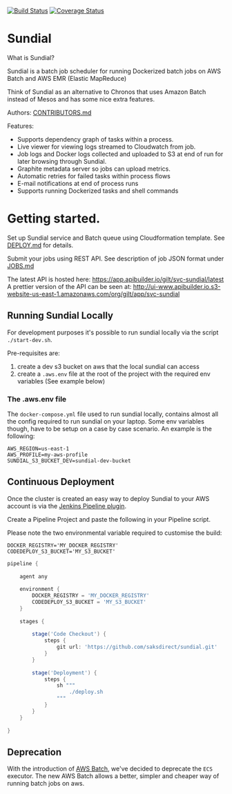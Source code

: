 [![Build Status](https://travis-ci.org/gilt/sundial.svg?branch=master)](https://travis-ci.org/gilt/sundial) [![Coverage Status](https://coveralls.io/repos/github/gilt/sundial/badge.svg?branch=master)](https://coveralls.io/github/gilt/sundial?branch=master)

# Sundial

What is Sundial?

Sundial is a batch job scheduler for running Dockerized batch jobs on AWS Batch and AWS EMR (Elastic MapReduce)

Think of Sundial as an alternative to Chronos that uses Amazon Batch instead of Mesos and has some nice extra features.

Authors: [CONTRIBUTORS.md](CONTRIBUTORS.md)

Features:

  * Supports dependency graph of tasks within a process.
  * Live viewer for viewing logs streamed to Cloudwatch from job.
  * Job logs and Docker logs collected and uploaded to S3 at end of run for later browsing through Sundial.
  * Graphite metadata server so jobs can upload metrics.
  * Automatic retries for failed tasks within process flows
  * E-mail notifications at end of process runs
  * Supports running Dockerized tasks and shell commands

# Getting started.

Set up Sundial service and Batch queue using Cloudformation template. See [DEPLOY.md](docs/DEPLOY.md) for details.

Submit your jobs using REST API. See description of job JSON format under [JOBS.md](docs/JOBS.md)

The latest API is hosted here: https://app.apibuilder.io/gilt/svc-sundial/latest
A prettier version of the API can be seen at: http://ui-www.apibuilder.io.s3-website-us-east-1.amazonaws.com/org/gilt/app/svc-sundial

## Running Sundial Locally

For development purposes it's possible to run sundial locally via the script `./start-dev.sh`.

Pre-requisites are:

1. create a dev s3 bucket on aws that the local sundial can access
2. create a `.aws.env` file at the root of the project with the required env variables (See example below)

### The .aws.env file

The `docker-compose.yml` file used to run sundial locally, contains almost all the config required to 
run sundial on your laptop. Some env variables though, have to be setup on a case by case scenario.
An example is the following:
```properties
AWS_REGION=us-east-1
AWS_PROFILE=my-aws-profile
SUNDIAL_S3_BUCKET_DEV=sundial-dev-bucket
```

## Continuous Deployment

Once the cluster is created an easy way to deploy Sundial to your AWS account is via the [Jenkins Pipeline plugin](https://jenkins.io/doc/book/pipeline/).

Create a Pipeline Project and paste the following in your Pipeline script.

Please note the two environmental variable required to customise the build:

```properties
DOCKER_REGISTRY='MY_DOCKER_REGISTRY'
CODEDEPLOY_S3_BUCKET='MY_S3_BUCKET'
```

```groovy
pipeline {
    
    agent any
    
    environment {
        DOCKER_REGISTRY = 'MY_DOCKER_REGISTRY'
        CODEDEPLOY_S3_BUCKET = 'MY_S3_BUCKET'
    }
    
    stages {
        
        stage('Code Checkout') {
            steps {
                git url: 'https://github.com/saksdirect/sundial.git'
            }
        }
       
        stage('Deployment') {
            steps {
                sh """
                    ./deploy.sh
                """
            }
        }
    }
    
}
```

## Deprecation

With the introduction of [AWS Batch](https://aws.amazon.com/batch/), we've decided to deprecate the `ECS` executor. The new AWS Batch
allows a better, simpler and cheaper way of running batch jobs on aws.
